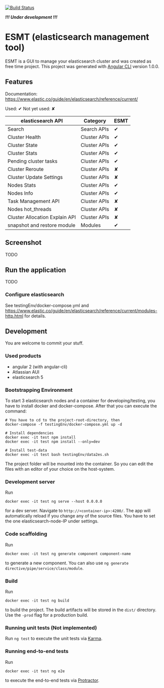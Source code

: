 [![Build Status](https://travis-ci.org/heckenmann/esmt.svg?branch=master)](https://travis-ci.org/heckenmann/esmt)

***!!! Under development !!!***

# ESMT (elasticsearch management tool)

ESMT is a GUI to manage your elasticsearch cluster and was created as free time project.
This project was generated with [Angular CLI](https://github.com/angular/angular-cli) version 1.0.0.

## Features

Documentation:
https://www.elastic.co/guide/en/elasticsearch/reference/current/

Used: &#10004;
Not yet used: &#10008;

elasticsearch API | Category | ESMT
--- | --- | ---
Search | Search APIs | &#10004;
Cluster Health | Cluster APIs | &#10004;
Cluster State | Cluster APIs | &#10004;
Cluster Stats | Cluster APIs | &#10004;
Pending cluster tasks | Cluster APIs | &#10004;
Cluster Reroute | Cluster APIs | &#10008;
Cluster Update Settings | Cluster APIs | &#10008;
Nodes Stats | Cluster APIs | &#10004;
Nodes Info | Cluster APIs | &#10004;
Task Management API | Cluster APIs | &#10008;
Nodes hot_threads | Cluster APIs | &#10008;
Cluster Allocation Explain API | Cluster APIs | &#10008;
snapshot and restore module | Modules | &#10004;

## Screenshot
TODO

## Run the application
TODO

### Configure elasticsearch
See testingEnv/docker-compose.yml and https://www.elastic.co/guide/en/elasticsearch/reference/current/modules-http.html for details.

## Development

You are welcome to commit your stuff.

### Used products
- angular 2 (with angular-cli)
- Atlassian AUI
- elasticsearch 5

### Bootstrapping Environment
To start 3 elasticsearch nodes and a container for developing/testing, you have to install docker and docker-compose. After that you can execute the command:
```
# You have to cd to the project-root-directory, then
docker-compose -f testingEnv/docker-compose.yml up -d

# Install dependencies
docker exec -it test npm install
docker exec -it test npm install --only=dev

# Install test-data
docker exec -it test bash testingEnv/data2es.sh
```
The project folder will be mounted into the container. So you can edit the files with an editor of your choice on the host-system.

### Development server
Run
```
docker exec -it test ng serve --host 0.0.0.0
```
for a dev server. Navigate to `http://<container-ip>:4200/`. The app will automatically reload if you change any of the source files. You have to set the one elasticsearch-node-IP under settings.

### Code scaffolding

Run
```
docker exec -it test ng generate component component-name
```
to generate a new component. You can also use `ng generate directive/pipe/service/class/module`.

### Build

Run
```
docker exec -it test ng build
```
to build the project. The build artifacts will be stored in the `dist/` directory. Use the `-prod` flag for a production build.

### Running unit tests (Not implemented)

Run `ng test` to execute the unit tests via [Karma](https://karma-runner.github.io).

### Running end-to-end tests

Run
```
docker exec -it test ng e2e
```
to execute the end-to-end tests via [Protractor](http://www.protractortest.org/).
